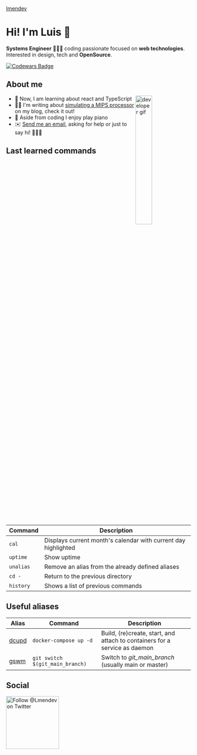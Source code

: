 [lmendev](https://github.com/Lmendev)

# Hi! I'm Luis 👋

**Systems Engineer** 👨🏽‍💻 coding passionate focused on **web technologies**. Interested in design, tech and **OpenSource**.

[![Codewars Badge](https://www.codewars.com/users/lmendev/badges/micro)](https://www.codewars.com/users/lmendev)

## About me

<img align='right' width='30%' src='https://media3.giphy.com/media/iIqmM5tTjmpOB9mpbn/giphy.gif' alt='developer gif' />

* 🌱 Now, I am learning about react and TypeScript
* ✍🏼 I'm writing about <a href='http://procesadormipslogisim.blogspot.com/'>simulating a MIPS processor</a> on my blog, check it out!
* 🎹 Aside from coding I enjoy play piano
* ✉️ <a href="mailto:lmendoza.mg@gmail.com?subject=I%20came%20across%20your%20GitHub%20profile!">Send me an email</a>, asking for help or just to say hi! 🙋🏽‍♂️

## Last learned commands

| Command | Description |
|-|-|
| `cal` | Displays current month's calendar with current day highlighted |
| `uptime` | Show uptime |
| `unalias` | Remove an alias from the already defined aliases |
| `cd -` | Return to the previous directory |
| `history` | Shows a list of previous commands |

## Useful aliases

| Alias | Command | Description |
|-|-|-|
| [dcupd](https://github.com/ohmyzsh/ohmyzsh/tree/master/plugins/docker-compose) | `docker-compose up -d` | Build, (re)create, start, and attach to containers for a service as daemon |
| [gswm](https://github.com/ohmyzsh/ohmyzsh/tree/master/plugins/git) | `git switch $(git_main_branch)` | Switch to *git_main_branch* (usually main or master) |

## Social

<a href="https://twitter.com/intent/follow?screen_name=Lmendev" target="_blank">
  <img src="https://user-images.githubusercontent.com/7629661/87821427-202e0280-c870-11ea-9e38-8c7c74856753.png" width="144" alt="Follow @Lmendev on Twitter" title="Follow @lmendoza92 on Twitter">
</a>
